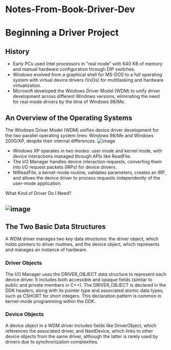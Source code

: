 # Notes-From-Book-Driver-Dev
# Beginning a Driver Project
## History
- Early PCs used Intel processors in "real mode" with 640 KB of memory and manual hardware configuration through DIP switches.
- Windows evolved from a graphical shell for MS-DOS to a full operating system with virtual device drivers (VxDs) for multitasking and hardware virtualization.
- Microsoft developed the Windows Driver Model (WDM) to unify driver development across different Windows versions, eliminating the need for real-mode drivers by the time of Windows 98/Me.

## An Overview of the Operating Systems
The Windows Driver Model (WDM) unifies device driver development for the two parallel operating system lines: Windows 98/Me and Windows 2000/XP, despite their internal differences.
![image](https://github.com/user-attachments/assets/743a18b9-ccc2-42c0-97e3-48f05c4a19d0)

- Windows XP operates in two modes: user mode and kernel mode, with device interactions managed through APIs like ReadFile.
- The I/O Manager handles device interaction requests, converting them into I/O request packets (IRPs) for device drivers.
- NtReadFile, a kernel-mode routine, validates parameters, creates an IRP, and allows the device driver to process requests independently of the user-mode application.

What Kind of Driver Do I Need? 
## ![image](https://github.com/user-attachments/assets/fd5ad58e-a694-43d8-a862-b7e515a58f37)


## The Two Basic Data Structures 
A WDM driver manages two key data structures: the driver object, which holds pointers to driver routines, and the device object, which represents and manages an instance of hardware.
### Driver Objects 
The I/O Manager uses the DRIVER_OBJECT data structure to represent each device driver. It includes both accessible and opaque fields (similar to public and private members in C++). The DRIVER_OBJECT is declared in the DDK headers, along with its pointer type and associated atomic data types, such as CSHORT for short integers. This declaration pattern is common in kernel-mode programming within the DDK.

### Device Objects 
A device object in a WDM driver includes fields like DriverObject, which references the associated driver, and NextDevice, which links to other device objects from the same driver, although the latter is rarely used by drivers due to synchronization complexities.

